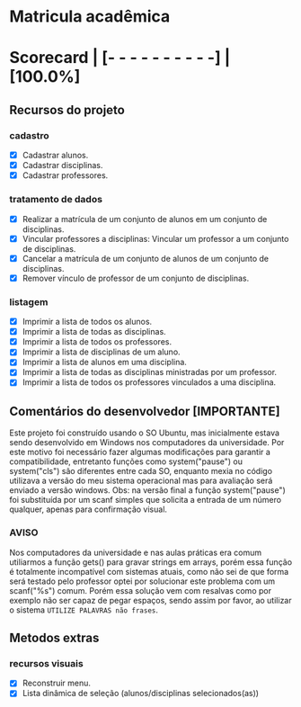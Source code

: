 # Matricula acadêmica
# Scorecard | [- - - - - - - - - -] | [100.0%]

## Recursos do projeto

### cadastro

- [x] Cadastrar alunos.
- [x] Cadastrar disciplinas.
- [x] Cadastrar professores.

### tratamento de dados

- [x] Realizar a matrícula de  um conjunto de alunos em um conjunto de disciplinas.
- [x] Vincular professores a disciplinas:  Vincular um professor a um conjunto de disciplinas.
- [x] Cancelar a matrícula de um conjunto de alunos de um conjunto de disciplinas.
- [x] Remover vínculo de professor de um conjunto de disciplinas.

### listagem

- [x] Imprimir a lista de todos os alunos.
- [x] Imprimir a lista de todas as disciplinas.
- [x] Imprimir a lista de todos os professores.
- [x] Imprimir a lista de disciplinas de um aluno.
- [x] Imprimir a lista de alunos em uma disciplina.
- [x] Imprimir a lista de todas as disciplinas ministradas por um professor.
- [x] Imprimir a lista de todos os professores vinculados a uma disciplina.

## Comentários do desenvolvedor [IMPORTANTE]
Este projeto foi construído usando o SO Ubuntu, mas inicialmente estava sendo desenvolvido em Windows nos computadores da universidade. Por este motivo foi necessário fazer algumas modificações para garantir a compatibilidade, entretanto funções como system("pause") ou system("cls") são diferentes entre cada SO, enquanto mexia no código utilizava a versão do meu sistema operacional mas para avaliação será enviado a versão windows.
Obs: na versão final a função system("pause") foi substituída por um scanf simples que solicita a entrada de um número qualquer, apenas para confirmação visual.
### AVISO
Nos computadores da universidade e nas aulas práticas era comum utiliarmos a função gets() para gravar strings em arrays, porém essa função é totalmente incompatível com sistemas atuais, como não sei de que forma será testado pelo professor optei por solucionar este problema com um scanf("%s") comum. Porém essa solução vem com resalvas como por exemplo não ser capaz de pegar espaços, sendo assim por favor, ao utilizar o sistema `UTILIZE PALAVRAS não frases`.

## Metodos extras

### recursos visuais

- [x] Reconstruir menu.
- [x] Lista dinâmica de seleção (alunos/disciplinas selecionados(as))
